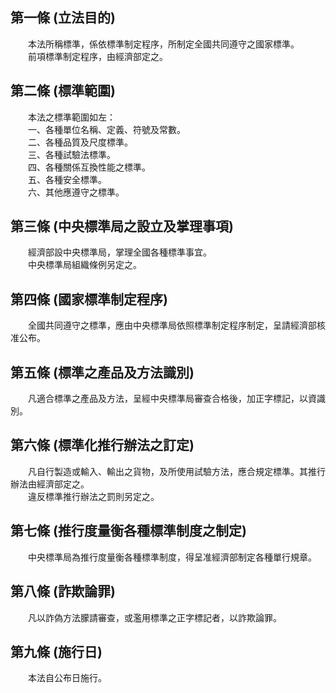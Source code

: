 第一條 (立法目的)
-----------------
　　本法所稱標準，係依標準制定程序，所制定全國共同遵守之國家標準。  
　　前項標準制定程序，由經濟部定之。  


第二條 (標準範圍)
-----------------
　　本法之標準範圍如左：  
　　一、各種單位名稱、定義、符號及常數。  
　　二、各種品質及尺度標準。  
　　三、各種試驗法標準。  
　　四、各種關係互換性能之標準。  
　　五、各種安全標準。  
　　六、其他應遵守之標準。  


第三條 (中央標準局之設立及掌理事項)
-----------------------------------
　　經濟部設中央標準局，掌理全國各種標準事宜。  
　　中央標準局組織條例另定之。  


第四條 (國家標準制定程序)
-------------------------
　　全國共同遵守之標準，應由中央標準局依照標準制定程序制定，呈請經濟部核准公布。  


第五條 (標準之產品及方法識別)
-----------------------------
　　凡適合標準之產品及方法，呈經中央標準局審查合格後，加正字標記，以資識別。  


第六條 (標準化推行辦法之訂定)
-----------------------------
　　凡自行製造或輸入、輸出之貨物，及所使用試驗方法，應合規定標準。其推行辦法由經濟部定之。  
　　違反標準推行辦法之罰則另定之。  


第七條 (推行度量衡各種標準制度之制定)
-------------------------------------
　　中央標準局為推行度量衡各種標準制度，得呈准經濟部制定各種單行規章。  


第八條 (詐欺論罪)
-----------------
　　凡以詐偽方法朦請審查，或濫用標準之正字標記者，以詐欺論罪。  


第九條 (施行日)
---------------
　　本法自公布日施行。